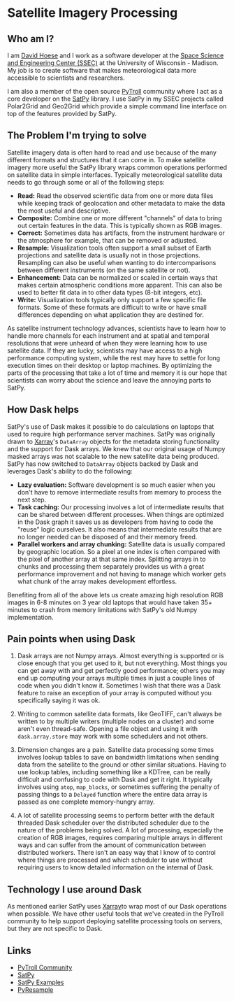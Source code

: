 Satellite Imagery Processing
============================

Who am I?
---------

I am [David Hoese](http://github.com/djhoese) and I work as a software
developer at the [Space Science and Engineering Center
(SSEC)](https://www.ssec.wisc.edu/) at the University of Wisconsin - Madison.
My job is to create software that makes meteorological data more accessible to
scientists and researchers.

I am also a member of the open source
[PyTroll](http://pytroll.github.io/) community where I act as a core developer
on the [SatPy](http://satpy.readthedocs.io/en/latest/) library. I use SatPy in
my SSEC projects called Polar2Grid and Geo2Grid which provide a simple command
line interface on top of the features provided by SatPy.


The Problem I'm trying to solve
-------------------------------

Satellite imagery data is often hard to read and use because of the many
different formats and structures that it can come in. To make satellite imagery
more useful the SatPy library wraps common operations performed on satellite
data in simple interfaces. Typically meteorological satellite data needs to go
through some or all of the following steps:

- **Read:** Read the observed scientific data from one or more data files while
    keeping track of geolocation and other metadata to make the data the
    most useful and descriptive.
- **Composite:** Combine one or more different "channels" of data to bring out
    certain features in the data. This is typically shown as RGB
    images.
- **Correct:** Sometimes data has artifacts, from the instrument hardware or the
    atmosphere for example, that can be removed or adjusted.
- **Resample:** Visualization tools often support a small subset of Earth
    projections and satellite data is usually not in those
    projections. Resampling can also be useful when wanting to do
    intercomparisons between different instruments (on the same
    satellite or not).
- **Enhancement:** Data can be normalized or scaled in certain ways that makes
    certain atmospheric conditions more apparent. This can also
    be used to better fit data in to other data types (8-bit
    integers, etc).
- **Write:** Visualization tools typically only support a few specific file
    formats. Some of these formats are difficult to write or have small
    differences depending on what application they are destined for.

As satellite instrument technology advances, scientists have to learn how to
handle more channels for each instrument and at spatial and temporal
resolutions that were unheard of when they were learning how to use satellite
data. If they are lucky, scientists may have access to a high performance
computing system, while the rest may have to settle for long execution times on
their desktop or laptop machines. By optimizing the parts of the processing
that take a lot of time and memory it is our hope that scientists can worry
about the science and leave the annoying parts to SatPy.


How Dask helps
--------------

SatPy's use of Dask makes it possible to do calculations on laptops that
used to require high performance server machines. SatPy was originally
drawn to [Xarray](http://xarray.pydata.org/en/stable/)'s `DataArray` objects
for the metadata storing functionality and the support for Dask arrays. We knew
that our original usage of Numpy masked arrays was not scalable to the new
satellite data being produced.  SatPy has now switched to `DataArray`
objects backed by Dask and leverages Dask's ability to do the following:

- **Lazy evaluation:** Software development is so much easier when you don't have
    to remove intermediate results from memory to process the next step.
- **Task caching:** Our processing involves a lot of intermediate results that can
    be shared between different processes. When things are optimized in the
    Dask graph it saves us as developers from having to code the "reuse" logic
    ourselves. It also means that intermediate results that are no longer
    needed can be disposed of and their memory freed.
- **Parallel workers and array chunking:** Satellite data is usually compared by
    geographic location. So a pixel at one index is often compared with the
    pixel of another array at that same index. Splitting arrays in to chunks
    and processing them separately provides us with a great performance
    improvement and not having to manage which worker gets what chunk of the
    array makes development effortless.

Benefiting from all of the above lets us create amazing high resolution RGB
images in 6-8 minutes on 3 year old laptops that would have taken 35+ minutes
to crash from memory limitations with SatPy's old Numpy implementation.


Pain points when using Dask
---------------------------

1.  Dask arrays are not Numpy arrays. Almost everything is supported or is
    close enough that you get used to it, but not everything. Most things you
    can get away with and get perfectly good performance; others you may end up
    computing your arrays multiple times in just a couple lines of code when
    you didn't know it.  Sometimes I wish that there was a Dask feature to
    raise an exception of your array is computed without you specifically
    saying it was ok.

2.  Writing to common satellite data formats, like GeoTIFF, can't always be
    written to by multiple writers (multiple nodes on a cluster) and some
    aren't even thread-safe. Opening a file object and using it with
    `dask.array.store` may work with some schedulers and not others.

3.  Dimension changes are a pain. Satellite data processing some times involves
    lookup tables to save on bandwidth limitations when sending data from the
    satellite to the ground or other similar situations. Having to use lookup
    tables, including something like a KDTree, can be really difficult and
    confusing to code with Dask and get it right. It typically involves using
    `atop`, `map_blocks`, or sometimes suffering the penalty of passing things
    to a `Delayed` function where the entire data array is passed as one
    complete memory-hungry array.

4.  A lot of satellite processing seems to perform better with the default
    threaded Dask scheduler over the distributed scheduler due to the nature of
    the problems being solved. A lot of processing, especially the creation of
    RGB images, requires comparing multiple arrays in different ways and can
    suffer from the amount of communication between distributed workers. There
    isn't an easy way that I know of to control where things are processed and
    which scheduler to use without requiring users to know detailed information
    on the internal of Dask.


Technology I use around Dask
----------------------------

As mentioned earlier SatPy uses [Xarray](http://xarray.pydata.org/en/stable/)to
wrap most of our Dask operations when possible. We have other useful tools that
we've created in the PyTroll community to help support deploying satellite
processing tools on servers, but they are not specific to Dask.


Links
-----

- [PyTroll Community](http://pytroll.github.io/)
- [SatPy](http://satpy.readthedocs.io/en/latest/)
- [SatPy Examples](http://satpy.readthedocs.io/en/latest/examples.html)
- [PyResample](http://pyresample.readthedocs.io/en/latest/)
